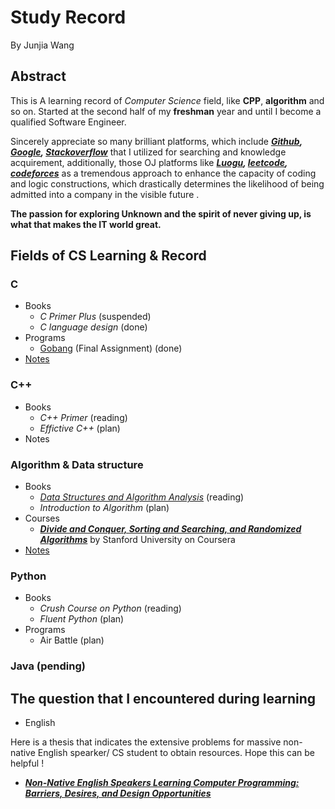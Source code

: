 # Study Record 

By Junjia Wang

 ## Abstract
 This is A learning record of *Computer Science* field, like **CPP**, **algorithm** and so on. Started at the second half of my **freshman** year and until I become a qualified Software Engineer.

Sincerely appreciate so many brilliant platforms, which include 
_**[Github](https://github.com/), 
[Google](https://www.google.com/), [Stackoverflow](https://stackoverflow.com/)**_ that I utilized for searching and knowledge acquirement, additionally, those OJ platforms like _**[Luogu](https://www.luogu.com.cn/), [leetcode](https://leetcode-cn.com/), [codeforces](https://codeforces.com/)**_ as a tremendous approach to enhance the capacity of coding and logic constructions, which drastically determines the likelihood of being admitted into a company in the visible future .

**The passion for exploring Unknown and the spirit of never giving up, is what that makes the IT world great.**

## Fields of CS Learning & Record

### C
 * Books 
   * *C Primer Plus* (suspended)
   * *C language design* (done)
 * Programs
   * [Gobang](https://github.com/AkiyamaKunka/Learing_record_Junjia/blob/master/GOBANG.md) (Final Assignment) (done) 
 * [Notes](https://github.com/AkiyamaKunka/Learning_record_Junjia/blob/master/Notes%20for%20C.md)   
### C++
* Books 
  * *C++ Primer* (reading)
  * *Effictive C++* (plan)
* Notes 

### Algorithm & Data structure
 * Books 
   * *[Data Structures and Algorithm Analysis](https://github.com/AkiyamaKunka/Learing_record_Junjia/blob/master/%5BMark_A._Weiss%5D_Data_Structures_and_Algorithm_Anal.pdf)* (reading)
   * *Introduction to Algorithm* (plan)
 * Courses
   * _**[Divide and Conquer, Sorting and Searching, and Randomized Algorithms](https://www.coursera.org/learn/algorithms-divide-conquer/home/welcome)**_ by Stanford University on Coursera
 * [Notes](https://github.com/AkiyamaKunka/Learing_record_Junjia/blob/master/Notes%20for%20Alogrithms.md) 

### Python 
 * Books 
   * *Crush Course on Python* (reading)
   * *Fluent Python* (plan)
 * Programs
   * Air Battle (plan)
### Java (pending)
 
 
## The question that I encountered during learning 
 * English 
 
 Here is a thesis that indicates the extensive problems for massive non-native English spearker/ CS student to obtain resources. Hope this can be helpful ! 
 * _**[Non-Native English Speakers Learning Computer Programming: Barriers, Desires, and Design Opportunities](https://github.com/AkiyamaKunka/Learning_record_Junjia/blob/master/non-native-english-speakers-learning-programming_CHI-2018.pdf)**_
